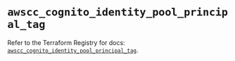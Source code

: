 # `awscc_cognito_identity_pool_principal_tag`

Refer to the Terraform Registry for docs: [`awscc_cognito_identity_pool_principal_tag`](https://registry.terraform.io/providers/hashicorp/awscc/0.70.0/docs/resources/cognito_identity_pool_principal_tag).
